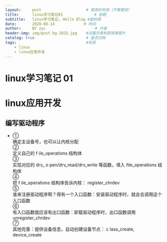 ```yaml
---
layout:     post                    # 使用的布局（不需要改）
title:      linux学习笔记01              # 标题 
subtitle:   linux学习笔记, Hello Blog #副标题
date:       2020-08-14             # 时间
author:     BY zyc                      # 作者
header-img: img/post-bg-2015.jpg    #这篇文章标题背景图片
catalog: true                       # 是否归档
tags:                               #标签
    - linux
    - linux应用开发
---
```


# linux学习笔记 01
# linux应用开发

## 编写驱动程序
- ①   
确定主设备号，也可以让内核分配   
②    
定义自己的 f ile_operations 结构体    
③    
实现对应的 drv_ o pen/drv_read/drv_write 等函数，填入      file_operations 结构体   
④      
把 f ile_operations 结构体告诉内核： register_chrdev   
⑤   
谁来注册驱动程序啊？得有一个入口函数：安装驱动程序时，就会去调用这个入口函数   
⑥   
有入口函数就应该有出口函数：卸载驱动程序时，出口函数调用unregister_chrdev     
⑦   
其他完善：提供设备信息，自动创建设备节点： c lass_create, device_create

